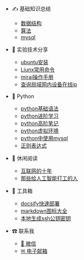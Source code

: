 
- ✍ 基础知识总结

  - [数据结构](base_knowledge/data_structure.md)
  - [算法](base_knowledge/algorithm.md)
  - [mysql](base_knowledge/mysql.md)
  
- 👑 实验技术分享

  - [ubuntu安装](tech/ubuntu.md)
  - [Liunx常用命令](tech/liunx.md)
  - [mirai操作手册](tech/mirai.md)
  - [查询局域网内设备在线ip](tech/find_ip_LAN.md)
  
- 🐛 Python

  - [python基础语法](python/python_1.md)
  - [python进阶学习](python/python_2.md)
  - [python高阶笔记](python/python_3.md)
  - [python虚拟环境](python/python_virtual.md)
  - [python中使用mysql](python/python_mysql.md)
  - [正则表达式](python/python_re.md)

- 📖 休闲阅读

  - [互联网的十年](read/Internet_10_years.md)
  - [那些给人工智能打工的人](read/The_people_work_for_AI.md)
  

- 🔨 工具箱
  
  - [docsify快速部署](tool/quick_start.md)
  - [markdown图标大全](tool/markdown_icon.md)
  - [本地生成ssh公钥密钥](tool/ssh_public_key.md)


- ☎ 联系我
  
  - [💬 微信](contact/wx.md)
  - [✉ 电子邮箱](contact/email.md)


